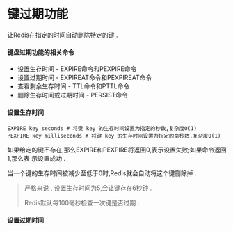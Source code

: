 # 键过期功能

让Redis在指定的时间自动删除特定的键 .

#### 键盘过期功能的相关命令

* 设置生存时间 - EXPIRE命令和PEXPIRE命令
* 设置过期时间 - EXPIREAT命令和PEXPIREAT命令
* 查看剩余生存时间 - TTL命令和PTTL命令
* 删除生存时间或过期时间 - PERSIST命令

#### 设置生存时间

```
EXPIRE key seconds # 将键 key 的生存时间设置为指定的秒数,复杂度O(1)
PEXPIRE key milliseconds # 将键 key 的生存时间设置为指定的毫秒数,复杂度O(1)
```

如果给定的键不存在,那么EXPIRE和PEXPIRE将返回0,表示设置失败;如果命令返回1,那么表 示设置成功 .

当一个键的生存时间被减少至低于0时,Redis就会自动将这个键删除掉 .

> 严格来说 , 设置生存时间为5,会让键存在6秒钟 . 
>
> Redis默认每100毫秒检查一次键是否过期 .

#### 设置过期时间






